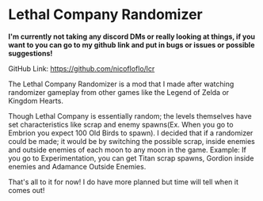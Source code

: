 # Lethal Company Randomizer

**I'm currently not taking any discord DMs or really looking at things, if you want to you can go to my github link and put in bugs or issues or possible suggestions!**

GitHub Link: https://github.com/nicofloflo/lcr

The Lethal Company Randomizer is a mod that I made after watching randomizer gameplay from other games like the Legend of Zelda or Kingdom Hearts. 

Though Lethal Company is essentially random; the levels themselves have set characteristics like scrap and enemy spawns(Ex. When you go to Embrion you expect 100 Old Birds to spawn). I decided that if a randomizer could be made; it would be by switching the possible scrap, inside enemies and outside enemies of each moon to any moon in the game. Example: If you go to Experimentation, you can get Titan scrap spawns, Gordion inside enemies and Adamance Outside Enemies. 

That's all to it for now! I do have more planned but time will tell when it comes out!
